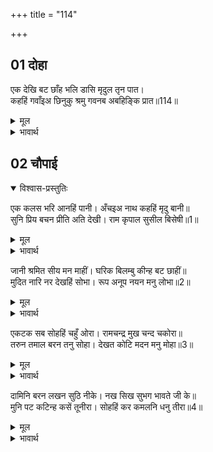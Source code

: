 +++
title = "114"

+++

## 01 दोहा

<div class="audioEmbed"  caption="AIR-वाचनम्" src="https://archive.org/download/rAmcharitmAnas-AIR/EPI-170.mp3"></div>

एक देखि बट छाँह भलि डासि मृदुल तृन पात।  
कहहिं गवाँइअ छिनुकु श्रमु गवनब अबहिङ्कि प्रात॥114॥  

<details><summary>मूल</summary>

एक देखि बट छाँह भलि डासि मृदुल तृन पात।  
कहहिं गवाँइअ छिनुकु श्रमु गवनब अबहिङ्कि प्रात॥114॥  
</details>

<details><summary>भावार्थ</summary>

कोई बड की सुन्दर छाया देखकर, वहाँ नरम घास और पत्ते बिछाकर कहते हैं कि क्षण भर यहाँ बैठकर थकावट मिटा लीजिए। फिर चाहे अभी चले जाइएगा, चाहे सबेरे॥114॥  
</details>





## 02 चौपाई
<details open><summary>विश्वास-प्रस्तुतिः</summary>

एक कलस भरि आनहिं पानी। अँचइअ नाथ कहहिं मृदु बानी॥  
सुनि प्रिय बचन प्रीति अति देखी। राम कृपाल सुसील बिसेषी॥1॥  
</details>
<details><summary>मूल</summary>

एक कलस भरि आनहिं पानी। अँचइअ नाथ कहहिं मृदु बानी॥  
सुनि प्रिय बचन प्रीति अति देखी। राम कृपाल सुसील बिसेषी॥1॥  
</details>

<details><summary>भावार्थ</summary>

कोई घडा भरकर पानी ले आते हैं और कोमल वाणी से कहते हैं- नाथ! आचमन तो कर लीजिए। उनके प्यारे वचन सुनकर और उनका अत्यन्त प्रेम देखकर दयालु और परम सुशील श्री रामचन्द्रजी ने-॥1॥  
</details>

जानी श्रमित सीय मन माहीं। घरिक बिलम्बु कीन्ह बट छाहीं॥  
मुदित नारि नर देखहिं सोभा। रूप अनूप नयन मनु लोभा॥2॥  

<details><summary>मूल</summary>

जानी श्रमित सीय मन माहीं। घरिक बिलम्बु कीन्ह बट छाहीं॥  
मुदित नारि नर देखहिं सोभा। रूप अनूप नयन मनु लोभा॥2॥  
</details>

<details><summary>भावार्थ</summary>

मन में सीताजी को थकी हुई जानकर घडी भर बड की छाया में विश्राम किया। स्त्री-पुरुष आनन्दित होकर शोभा देखते हैं। अनुपम रूप ने उनके नेत्र और मनों को लुभा लिया है॥2॥  
</details>

एकटक सब सोहहिं चहुँ ओरा। रामचन्द्र मुख चन्द चकोरा॥  
तरुन तमाल बरन तनु सोहा। देखत कोटि मदन मनु मोहा॥3॥  

<details><summary>मूल</summary>

एकटक सब सोहहिं चहुँ ओरा। रामचन्द्र मुख चन्द चकोरा॥  
तरुन तमाल बरन तनु सोहा। देखत कोटि मदन मनु मोहा॥3॥  
</details>

<details><summary>भावार्थ</summary>

सब लोग टकटकी लगाए श्री रामचन्द्रजी के मुख चन्द्र को चकोर की तरह (तन्मय होकर) देखते हुए चारों ओर सुशोभित हो रहे हैं। श्री रामजी का नवीन तमाल वृक्ष के रङ्ग का (श्याम) शरीर अत्यन्त शोभा दे रहा है, जिसे देखते ही करोडों कामदेवों के मन मोहित हो जाते हैं॥3॥  
</details>

दामिनि बरन लखन सुठि नीके। नख सिख सुभग भावते जी के॥  
मुनि पट कटिन्ह कसें तूनीरा। सोहहिं कर कमलनि धनु तीरा॥4॥  

<details><summary>मूल</summary>

दामिनि बरन लखन सुठि नीके। नख सिख सुभग भावते जी के॥  
मुनि पट कटिन्ह कसें तूनीरा। सोहहिं कर कमलनि धनु तीरा॥4॥  
</details>

<details><summary>भावार्थ</summary>

बिजली के से रङ्ग के लक्ष्मणजी बहुत ही भले मालूम होते हैं। वे नख से शिखा तक सुन्दर हैं और मन को बहुत भाते हैं। दोनों मुनियों के (वल्कल आदि) वस्त्र पहने हैं और कमर में तरकस कसे हुए हैं। कमल के समान हाथों में धनुष-बाण शोभित हो रहे हैं॥4॥  
</details>



